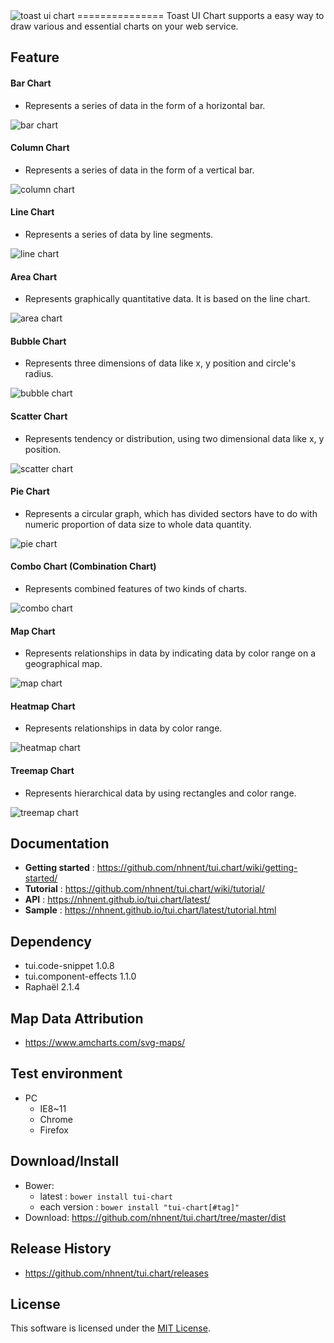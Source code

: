 <img alt="toast ui chart" src="http://static.toastoven.net/prod_toastuichart/toast_ui_chart_title.png" style="border: 0">
===============
Toast UI Chart supports a easy way to draw various and essential charts on your web service.<br>

## Feature

#### Bar Chart
* Represents a series of data in the form of a horizontal bar.

![bar chart](https://cloud.githubusercontent.com/assets/2888775/17967950/33635188-6b05-11e6-87ab-cf67929ddb9f.png)

#### Column Chart
* Represents a series of data in the form of a vertical bar.

![column chart](https://cloud.githubusercontent.com/assets/2888775/17967954/336be0c8-6b05-11e6-91ef-55b6b003d256.png)

#### Line Chart
* Represents a series of data by line segments.

![line chart](https://cloud.githubusercontent.com/assets/2888775/17968200/70490420-6b06-11e6-8a8e-659f5476cda5.png)

#### Area Chart
* Represents graphically quantitative data. It is based on the line chart.

![area chart](https://cloud.githubusercontent.com/assets/2888775/17967949/33611576-6b05-11e6-83b4-830ac2102347.png)

#### Bubble Chart
* Represents three dimensions of data like x, y position and circle's radius.

![bubble chart](https://cloud.githubusercontent.com/assets/2888775/17967952/336925d6-6b05-11e6-89e5-94698a955352.png)

#### Scatter Chart
* Represents tendency or distribution, using two dimensional data like x, y position.

![scatter chart](https://cloud.githubusercontent.com/assets/2888775/17967960/33970370-6b05-11e6-8af1-d590d547ff4c.png)

#### Pie Chart
* Represents a circular graph, which has divided sectors have to do with numeric proportion of data size to whole data quantity.

![pie chart](https://cloud.githubusercontent.com/assets/2888775/17967958/3390131c-6b05-11e6-83e1-8cadb7bd58fc.png)

#### Combo Chart (Combination Chart)
* Represents combined features of two kinds of charts.

![combo chart](https://cloud.githubusercontent.com/assets/2888775/17967953/3369fcae-6b05-11e6-9e31-abffd5a97b26.png)

#### Map Chart
* Represents relationships in data by indicating data by color range on a geographical map.

![map chart](https://cloud.githubusercontent.com/assets/2888775/17967956/3389ef0a-6b05-11e6-8bb4-d4a0db8fecf8.png)

#### Heatmap Chart
* Represents relationships in data by color range.

![heatmap chart](https://cloud.githubusercontent.com/assets/2888775/17967951/3369065a-6b05-11e6-946a-b25faf213c5d.png)

#### Treemap Chart
* Represents hierarchical data by using rectangles and color range.

![treemap chart](https://cloud.githubusercontent.com/assets/2888775/17967959/3392b338-6b05-11e6-88af-b870c9c4c13a.png)

## Documentation
* **Getting started** : https://github.com/nhnent/tui.chart/wiki/getting-started/
* **Tutorial** : https://github.com/nhnent/tui.chart/wiki/tutorial/
* **API** : https://nhnent.github.io/tui.chart/latest/
* **Sample** : https://nhnent.github.io/tui.chart/latest/tutorial.html

## Dependency
* tui.code-snippet 1.0.8
* tui.component-effects 1.1.0
* Raphaël 2.1.4

## Map Data Attribution
* https://www.amcharts.com/svg-maps/

## Test environment
* PC
	* IE8~11
	* Chrome
	* Firefox

## Download/Install
* Bower:
   * latest : `bower install tui-chart`
   * each version : `bower install "tui-chart[#tag]"`
* Download: https://github.com/nhnent/tui.chart/tree/master/dist

## Release History
* https://github.com/nhnent/tui.chart/releases

## License
This software is licensed under the [MIT License](https://github.com/nhnent/tui.chart/blob/master/LICENSE).

